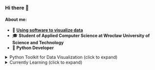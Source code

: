 ### Hi there :dizzy:



#### About me:

- :minidisc: **[Using software to visualize data](https://kjanus03.tumblr.com/)**
- :mortar_board: **Student of Applied Computer Science at Wrocław University of Science and Technology**
- :snake: **Python Developer**

<details>
<summary >
Python Toolkit for Data Visualization (click to expand)
</summary>

| Index | Module name |
|-----:|-----------|
|     1| Matplotlib |
|     2| Seaborn |
|     3| NumPy |
|     4| Pandas |
|     5| Scikit-learn |
|     6| itertools |
|     7| collections |
|     8| BeautifulSoup4 & Requests |
|     9| Pillow |
|     10| Jupter Notebook & Anaconda3|
</details> <details> <summary>
Currently Learning (click to expand)
</summary>

| Index | Language |
|-----:|-----------|
|     1| Java |
|     2| TensorFlow in Python |
|     3| Django web framework in Python |
|     4| SQL |
|     5| C++|
</details>
